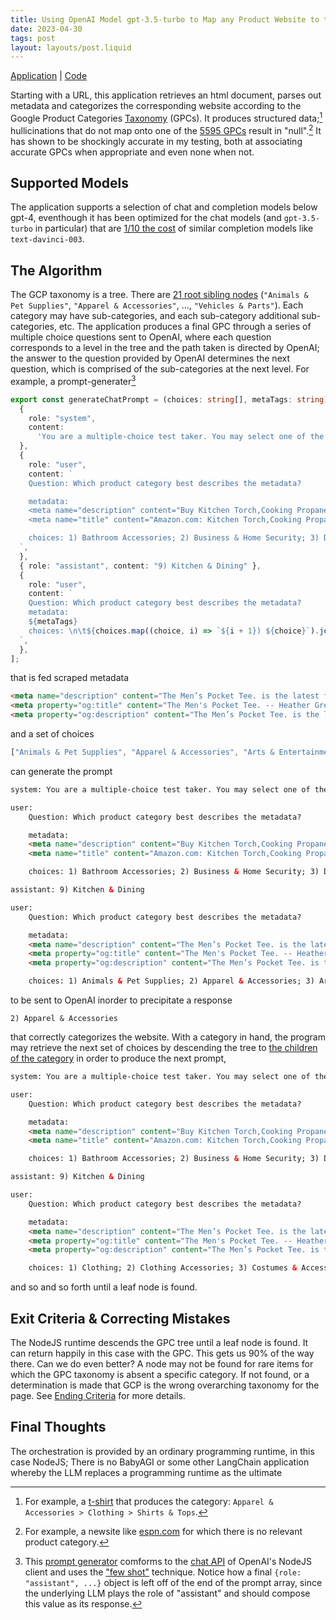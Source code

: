 ```yaml
---
title: Using OpenAI Model gpt-3.5-turbo to Map any Product Website to the Google Product Taxonomy.
date: 2023-04-30
tags: post
layout: layouts/post.liquid
---
```


[Application](https://google-product-categories.herokuapp.com/url) | [Code](https://github.com/jbmilgrom/google-product-categories-openai)

Starting with a URL, this application retrieves an html document, parses out metadata and categorizes the corresponding website according to the Google Product Categories [Taxonomy](https://www.google.com/basepages/producttype/taxonomy.en-US.txt) (GPCs). It produces structured data;[^1] hullicinations that do not map onto one of the [5595 GPCs](https://google-product-categories.herokuapp.com/gpc-stats) result in "null".[^2] It has shown to be shockingly accurate in my testing, both at associating accurate GPCs when appropriate and even none when not.

## Supported Models
The application supports a selection of chat and completion models below gpt-4, eventhough it has been optimized for the chat models (and `gpt-3.5-turbo` in particular) that are [1/10 the cost](https://platform.openai.com/docs/guides/chat/chat-vs-completions) of similar completion models like `text-davinci-003`. 

## The Algorithm 
The GCP taxonomy is a tree. There are [21 root sibling nodes](https://google-product-categories.herokuapp.com/traverse) (`"Animals & Pet Supplies"`, `"Apparel & Accessories"`, ..., `"Vehicles & Parts"`). Each category may have sub-categories, and each sub-category additional sub-categories, etc. The application produces a final GPC through a series of multiple choice questions sent to OpenAI, where each question corresponds to a level in the tree and the path taken is directed by OpenAI; the answer to the question provided by OpenAI determines the next question, which is comprised of the sub-categories at the next level. For example, a prompt-generater[^3]

```ts
export const generateChatPrompt = (choices: string[], metaTags: string): ChatCompletionRequestMessage[] => [
  {
    role: "system",
    content:
      'You are a multiple-choice test taker. You may select one of the choices that best apply. Please respond with "None of the Above" if none are relevant.',
  },
  {
    role: "user",
    content: `
    Question: Which product category best describes the metadata?

    metadata:
    <meta name="description" content="Buy Kitchen Torch,Cooking Propane Blow Torch Lighter,700,000BTU Flamethrower Fire Gun,Food Culinary Torch with Safety Lock,Campfire Starter Grill Torch,BBQ Torch for Steak &amp; Creme Brulee: Cooking Torches - Amazon.com ✓ FREE DELIVERY possible on eligible purchases">
    <meta name="title" content="Amazon.com: Kitchen Torch,Cooking Propane Blow Torch Lighter,700,000BTU Flamethrower Fire Gun,Food Culinary Torch with Safety Lock,Campfire Starter Grill Torch,BBQ Torch for Steak &amp; Creme Brulee : Home &amp; Kitchen">

    choices: 1) Bathroom Accessories; 2) Business & Home Security; 3) Decor, Emergency Preparedness; 4) Fireplace & Wood Stove Accessories; 5) Fireplaces, Flood, Fire & Gas Safety; 6) Household Appliance Accessories; 7) Household Appliances; 8) Household Supplies; 9) Kitchen & Dining; 10) Lawn & Garden, Lighting; 11) Lighting Accessories; 12) Linens & Bedding; 13) Parasols & Rain Umbrellas; 14) Plants, Pool & Spa; 15) Smoking Accessories; 16) Umbrella Sleeves & Cases; 17) Wood Stoves
  `,
  },
  { role: "assistant", content: "9) Kitchen & Dining" },
  {
    role: "user",
    content: `
    Question: Which product category best describes the metadata?
    metadata:
    ${metaTags}
    choices: \n\t${choices.map((choice, i) => `${i + 1}) ${choice}`).join("\n\t")}
  `,
  },
];
```
that is fed scraped metadata

```html
<meta name="description" content="The Men’s Pocket Tee. is the latest fit in your lineup of essentials. This supersoft, washed-and-worn basic fits&nbsp;generously through the body with a&nbsp;pocket detail&nbsp;that naturally torques like your favorite vintage tee. Handcrafted locally in L.A., this tee is designed to get (even) more character with age&nbsp;and&nbsp;wear. 50% P">
<meta property="og:title" content="The Men's Pocket Tee. -- Heather Grey">
<meta property="og:description" content="The Men’s Pocket Tee. is the latest fit in your lineup of essentials. This supersoft, washed-and-worn basic fits&nbsp;generously through the body with a&nbsp;pocket detail&nbsp;that naturally torques like your favorite vintage tee. Handcrafted locally in L.A., this tee is designed to get (even) more character with age&nbsp;and&nbsp;wear. 50% Polyester, 38% Cotton, 12% Rayon  Machine Wash Cold, Tumble Dry Low&nbsp; Made in the U.S.A.">

```
and a set of choices

```ts
["Animals & Pet Supplies", "Apparel & Accessories", "Arts & Entertainment", "Baby & Toddler", "Business & Industrial", "Cameras & Optics", "Electronics", "Food,  Beverages & Tobacco", "Furniture", "Hardware", "Health & Beauty", "Home & Garden", "Luggage & Bags", "Mature", "Media", "Office Supplies", "Religious & Ceremonial", "Software", "Sporting Goods", "Toys & Games", "Vehicles & Parts"]
```
can generate the prompt 

```html
system: You are a multiple-choice test taker. You may select one of the choices that best apply. Please respond with "None of the Above" if none are relevant.

user: 
    Question: Which product category best describes the metadata?

    metadata:
    <meta name="description" content="Buy Kitchen Torch,Cooking Propane Blow Torch Lighter,700,000BTU Flamethrower Fire Gun,Food Culinary Torch with Safety Lock,Campfire Starter Grill Torch,BBQ Torch for Steak &amp; Creme Brulee: Cooking Torches - Amazon.com ✓ FREE DELIVERY possible on eligible purchases">
    <meta name="title" content="Amazon.com: Kitchen Torch,Cooking Propane Blow Torch Lighter,700,000BTU Flamethrower Fire Gun,Food Culinary Torch with Safety Lock,Campfire Starter Grill Torch,BBQ Torch for Steak &amp; Creme Brulee : Home &amp; Kitchen">

    choices: 1) Bathroom Accessories; 2) Business & Home Security; 3) Decor, Emergency Preparedness; 4) Fireplace & Wood Stove Accessories; 5) Fireplaces, Flood, Fire & Gas Safety; 6) Household Appliance Accessories; 7) Household Appliances; 8) Household Supplies; 9) Kitchen & Dining; 10) Lawn & Garden, Lighting; 11) Lighting Accessories; 12) Linens & Bedding; 13) Parasols & Rain Umbrellas; 14) Plants, Pool & Spa; 15) Smoking Accessories; 16) Umbrella Sleeves & Cases; 17) Wood Stoves

assistant: 9) Kitchen & Dining

user: 
    Question: Which product category best describes the metadata?

    metadata:
    <meta name="description" content="The Men’s Pocket Tee. is the latest fit in your lineup of essentials. This supersoft, washed-and-worn basic fits&nbsp;generously through the body with a&nbsp;pocket detail&nbsp;that naturally torques like your favorite vintage tee. Handcrafted locally in L.A., this tee is designed to get (even) more character with age&nbsp;and&nbsp;wear. 50% P">
    <meta property="og:title" content="The Men's Pocket Tee. -- Heather Grey">
    <meta property="og:description" content="The Men’s Pocket Tee. is the latest fit in your lineup of essentials. This supersoft, washed-and-worn basic fits&nbsp;generously through the body with a&nbsp;pocket detail&nbsp;that naturally torques like your favorite vintage tee. Handcrafted locally in L.A., this tee is designed to get (even) more character with age&nbsp;and&nbsp;wear. 50% Polyester, 38% Cotton, 12% Rayon  Machine Wash Cold, Tumble Dry Low&nbsp; Made in the U.S.A.">

    choices: 1) Animals & Pet Supplies; 2) Apparel & Accessories; 3) Arts & Entertainment; 4) Baby & Toddler; 5) Business & Industrial; 6) Cameras & Optics; 7) Electronics; 8) Food, Beverages & Tobacco; 9) Furniture; 10) Hardware; 11) Health & Beauty; 12) Home & Garden; 13) Luggage & Bags; 14) Mature; 15) Media; 16) Office Supplies; 17) Religious & Ceremonial; 18) Software; 19) Sporting Goods; 20) Toys & Games; 21) Vehicles & Parts
```
to be sent to OpenAI inorder to precipitate a response
```text
2) Apparel & Accessories
```
that correctly categorizes the website. With a category in hand, the program may retrieve the next set of choices by descending the tree to [the children of the category](https://google-product-categories.herokuapp.com/traverse?path=Apparel%20%26%20Accessories) in order to produce the next prompt, 

```html
system: You are a multiple-choice test taker. You may select one of the choices that best apply. Please respond with "None of the Above" if none are relevant.

user: 
    Question: Which product category best describes the metadata?

    metadata:
    <meta name="description" content="Buy Kitchen Torch,Cooking Propane Blow Torch Lighter,700,000BTU Flamethrower Fire Gun,Food Culinary Torch with Safety Lock,Campfire Starter Grill Torch,BBQ Torch for Steak &amp; Creme Brulee: Cooking Torches - Amazon.com ✓ FREE DELIVERY possible on eligible purchases">
    <meta name="title" content="Amazon.com: Kitchen Torch,Cooking Propane Blow Torch Lighter,700,000BTU Flamethrower Fire Gun,Food Culinary Torch with Safety Lock,Campfire Starter Grill Torch,BBQ Torch for Steak &amp; Creme Brulee : Home &amp; Kitchen">

    choices: 1) Bathroom Accessories; 2) Business & Home Security; 3) Decor, Emergency Preparedness; 4) Fireplace & Wood Stove Accessories; 5) Fireplaces, Flood, Fire & Gas Safety; 6) Household Appliance Accessories; 7) Household Appliances; 8) Household Supplies; 9) Kitchen & Dining; 10) Lawn & Garden, Lighting; 11) Lighting Accessories; 12) Linens & Bedding; 13) Parasols & Rain Umbrellas; 14) Plants, Pool & Spa; 15) Smoking Accessories; 16) Umbrella Sleeves & Cases; 17) Wood Stoves

assistant: 9) Kitchen & Dining

user: 
    Question: Which product category best describes the metadata?

    metadata:
    <meta name="description" content="The Men’s Pocket Tee. is the latest fit in your lineup of essentials. This supersoft, washed-and-worn basic fits&nbsp;generously through the body with a&nbsp;pocket detail&nbsp;that naturally torques like your favorite vintage tee. Handcrafted locally in L.A., this tee is designed to get (even) more character with age&nbsp;and&nbsp;wear. 50% P">
    <meta property="og:title" content="The Men's Pocket Tee. -- Heather Grey">
    <meta property="og:description" content="The Men’s Pocket Tee. is the latest fit in your lineup of essentials. This supersoft, washed-and-worn basic fits&nbsp;generously through the body with a&nbsp;pocket detail&nbsp;that naturally torques like your favorite vintage tee. Handcrafted locally in L.A., this tee is designed to get (even) more character with age&nbsp;and&nbsp;wear. 50% Polyester, 38% Cotton, 12% Rayon  Machine Wash Cold, Tumble Dry Low&nbsp; Made in the U.S.A.">

    choices: 1) Clothing; 2) Clothing Accessories; 3) Costumes & Accessories; 4) Handbag & Wallet Accessories; 5) Handbags, Wallets & Cases; 6) Jewelry; 7) Shoe Accessories; 8) Shoes;
```

and so and so forth until a leaf node is found.

## Exit Criteria & Correcting Mistakes
The NodeJS runtime descends the GPC tree until a leaf node is found. It can return happily in this case with the GPC. This gets us 90% of the way there. Can we do even better? A node may not be found for rare items for which the GPC taxonomy is absent a specific category. If not found, or a determination is made that GCP is the wrong overarching taxonomy for the page.  See [Ending Criteria](#ending-criteria) for more details.

## Final Thoughts
The orchestration is provided by an ordinary programming runtime, in this case NodeJS; There is no BabyAGI or some other LangChain application whereby the LLM replaces a programming runtime as the ultimate  

[^1]: For example, a [t-shirt](https://google-product-categories.herokuapp.com/url?url=https%3A%2F%2Fthisisthegreat.com%2Fcollections%2Fthe-great-man%2Fproducts%2Fthe-mens-pocket-tee-heather-grey&model=default) that produces the category: `Apparel & Accessories > Clothing > Shirts & Tops`.
[^2]: For example, a newsite like [espn.com](https://google-product-categories.herokuapp.com/url?url=https%3A%2F%2Fespn.com&model=default) for which there is no relevant product category.
[^3]: This [prompt generator](https://github.com/jbmilgrom/google-product-categories-openai/blob/main/src/openai/index.ts#L89) comforms to the [chat API](https://github.com/openai/openai-node/blob/master/api.ts#L31) of OpenAI's NodeJS client and uses the ["few shot"](https://lilianweng.github.io/posts/2023-03-15-prompt-engineering/#few-shot) technique. Notice how a final `{role: "assistant", ...}` object is left off of the end of the prompt array, since the underlying LLM plays the role of "assistant" and should compose this value as its response.



